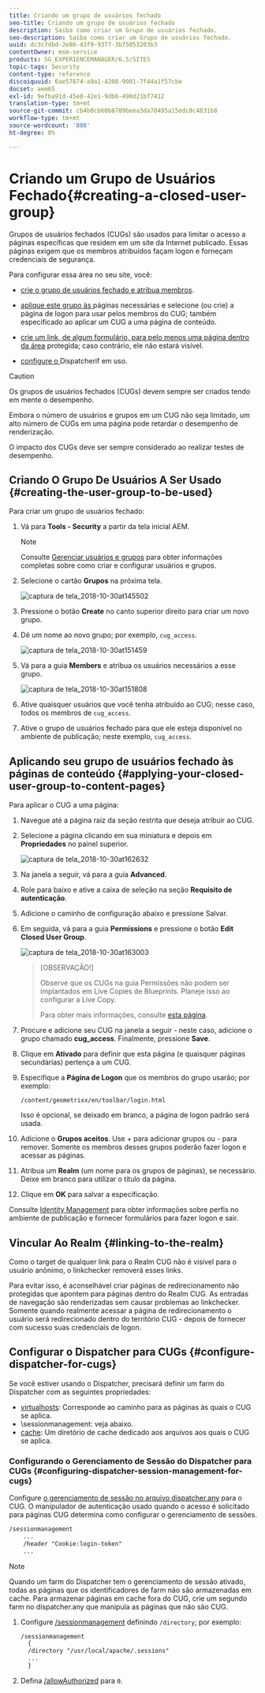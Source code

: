 ```yaml
---
title: Criando um grupo de usuários fechado
seo-title: Criando um grupo de usuários fechado
description: Saiba como criar um Grupo de usuários fechado.
seo-description: Saiba como criar um Grupo de usuários fechado.
uuid: dc3c7dbd-2e86-43f9-9377-3b75053203b3
contentOwner: msm-service
products: SG_EXPERIENCEMANAGER/6.5/SITES
topic-tags: Security
content-type: reference
discoiquuid: 6ae57874-a9a1-4208-9001-7f44a1f57cbe
docset: aem65
exl-id: 9efba91d-45e8-42e1-9db6-490d21bf7412
translation-type: tm+mt
source-git-commit: cb4b0cb60b8709beea3da70495a15edc8c4831b8
workflow-type: tm+mt
source-wordcount: '808'
ht-degree: 0%

---
```


# Criando um Grupo de Usuários Fechado{#creating-a-closed-user-group}

Grupos de usuários fechados (CUGs) são usados para limitar o acesso a páginas específicas que residem em um site da Internet publicado. Essas páginas exigem que os membros atribuídos façam logon e forneçam credenciais de segurança.

Para configurar essa área no seu site, você:

* [crie o grupo de usuários fechado e atribua membros](#creating-the-user-group-to-be-used).

* [aplique este grupo às ](#applying-your-closed-user-group-to-content-pages) páginas necessárias e selecione (ou crie) a página de logon para usar pelos membros do CUG; também especificado ao aplicar um CUG a uma página de conteúdo.

* [crie um link, de algum formulário, para pelo menos uma página dentro da área](#linking-to-the-realm) protegida; caso contrário, ele não estará visível.
* [configure o ](#configure-dispatcher-for-cugs) Dispatcherif em uso.

>[!CAUTION]
>
>Os grupos de usuários fechados (CUGs) devem sempre ser criados tendo em mente o desempenho.
>
>Embora o número de usuários e grupos em um CUG não seja limitado, um alto número de CUGs em uma página pode retardar o desempenho de renderização.
>
>O impacto dos CUGs deve ser sempre considerado ao realizar testes de desempenho.

## Criando O Grupo De Usuários A Ser Usado {#creating-the-user-group-to-be-used}

Para criar um grupo de usuários fechado:

1. Vá para **Tools - Security** a partir da tela inicial AEM.

   >[!NOTE]
   >
   >Consulte [Gerenciar usuários e grupos](/help/sites-administering/security.md#managing-users-and-groups) para obter informações completas sobre como criar e configurar usuários e grupos.

1. Selecione o cartão **Grupos** na próxima tela.

   ![captura de tela_2018-10-30at145502](assets/screenshot_2018-10-30at145502.png)

1. Pressione o botão **Create** no canto superior direito para criar um novo grupo.
1. Dê um nome ao novo grupo; por exemplo, `cug_access`.

   ![captura de tela_2018-10-30at151459](assets/screenshot_2018-10-30at151459.png)

1. Vá para a guia **Members** e atribua os usuários necessários a esse grupo.

   ![captura de tela_2018-10-30at151808](assets/screenshot_2018-10-30at151808.png)

1. Ative quaisquer usuários que você tenha atribuído ao CUG; nesse caso, todos os membros de `cug_access`.
1. Ative o grupo de usuários fechado para que ele esteja disponível no ambiente de publicação; neste exemplo, `cug_access`.

## Aplicando seu grupo de usuários fechado às páginas de conteúdo {#applying-your-closed-user-group-to-content-pages}

Para aplicar o CUG a uma página:

1. Navegue até a página raiz da seção restrita que deseja atribuir ao CUG.
1. Selecione a página clicando em sua miniatura e depois em **Propriedades** no painel superior.

   ![captura de tela_2018-10-30at162632](assets/screenshot_2018-10-30at162632.png)

1. Na janela a seguir, vá para a guia **Advanced**.
1. Role para baixo e ative a caixa de seleção na seção **Requisito de autenticação**.

1. Adicione o caminho de configuração abaixo e pressione Salvar.
1. Em seguida, vá para a guia **Permissions** e pressione o botão **Edit Closed User Group**.

   ![captura de tela_2018-10-30at163003](assets/screenshot_2018-10-30at163003.png)

   >[OBSERVAÇÃO!]
   >
   > Observe que os CUGs na guia Permissões não podem ser implantados em Live Copies de Blueprints. Planeje isso ao configurar a Live Copy.
   >
   > Para obter mais informações, consulte [esta página](closed-user-groups.md#aem-livecopy).

1. Procure e adicione seu CUG na janela a seguir - neste caso, adicione o grupo chamado **cug_access**. Finalmente, pressione **Save**.
1. Clique em **Ativado** para definir que esta página (e quaisquer páginas secundárias) pertença a um CUG.
1. Especifique a **Página de Logon** que os membros do grupo usarão; por exemplo:

   `/content/geometrixx/en/toolbar/login.html`

   Isso é opcional, se deixado em branco, a página de logon padrão será usada.

1. Adicione o **Grupos aceitos**. Use + para adicionar grupos ou - para remover. Somente os membros desses grupos poderão fazer logon e acessar as páginas.
1. Atribua um **Realm** (um nome para os grupos de páginas), se necessário. Deixe em branco para utilizar o título da página.
1. Clique em **OK** para salvar a especificação.

Consulte [Identity Management](/help/sites-administering/identity-management.md) para obter informações sobre perfis no ambiente de publicação e fornecer formulários para fazer logon e sair.

## Vincular Ao Realm {#linking-to-the-realm}

Como o target de qualquer link para o Realm CUG não é visível para o usuário anônimo, o linkchecker removerá esses links.

Para evitar isso, é aconselhável criar páginas de redirecionamento não protegidas que apontem para páginas dentro do Realm CUG. As entradas de navegação são renderizadas sem causar problemas ao linkchecker. Somente quando realmente acessar a página de redirecionamento o usuário será redirecionado dentro do território CUG - depois de fornecer com sucesso suas credenciais de logon.

## Configurar o Dispatcher para CUGs {#configure-dispatcher-for-cugs}

Se você estiver usando o Dispatcher, precisará definir um farm do Dispatcher com as seguintes propriedades:

* [virtualhosts](https://helpx.adobe.com/experience-manager/dispatcher/using/dispatcher-configuration.html#identifying-virtual-hosts-virtualhosts): Corresponde ao caminho para as páginas às quais o CUG se aplica.
* \sessionmanagement: veja abaixo.
* [cache](https://helpx.adobe.com/experience-manager/dispatcher/using/dispatcher-configuration.html#configuring-the-dispatcher-cache-cache): Um diretório de cache dedicado aos arquivos aos quais o CUG se aplica.

### Configurando o Gerenciamento de Sessão do Dispatcher para CUGs {#configuring-dispatcher-session-management-for-cugs}

Configure [o gerenciamento de sessão no arquivo dispatcher.any](https://helpx.adobe.com/experience-manager/dispatcher/using/dispatcher-configuration.html#enabling-secure-sessions-sessionmanagement) para o CUG. O manipulador de autenticação usado quando o acesso é solicitado para páginas CUG determina como configurar o gerenciamento de sessões.

```xml
/sessionmanagement
    ...
    /header "Cookie:login-token"
    ...
```

>[!NOTE]
>
>Quando um farm do Dispatcher tem o gerenciamento de sessão ativado, todas as páginas que os identificadores de farm não são armazenadas em cache. Para armazenar páginas em cache fora do CUG, crie um segundo farm no dispatcher.any
>que manipula as páginas que não são CUG.

1. Configure [/sessionmanagement](https://helpx.adobe.com/experience-manager/dispatcher/using/dispatcher-configuration.html#enabling-secure-sessions-sessionmanagement) definindo `/directory`; por exemplo:

   ```xml
   /sessionmanagement
     {
     /directory "/usr/local/apache/.sessions"
     ...
     }
   ```

1. Defina [/allowAuthorized](https://helpx.adobe.com/experience-manager/dispatcher/using/dispatcher-configuration.html#caching-when-authentication-is-used) para `0`.

